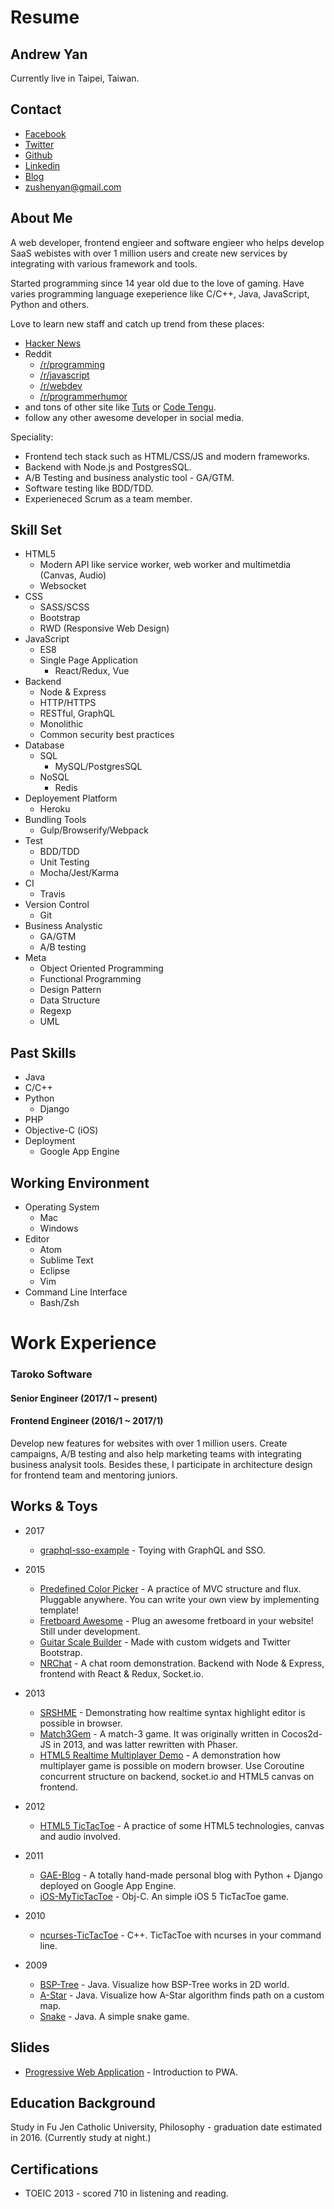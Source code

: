 Resume
======

Andrew Yan
---

Currently live in Taipei, Taiwan.

Contact
---

- [Facebook](https://www.facebook.com/zushen.yan)
- [Twitter](https://twitter.com/zushenyan)
- [Github](https://github.com/zushenyan)
- [Linkedin](http://tw.linkedin.com/in/zushenyan)
- [Blog](http://zushenyan.github.io/)
- zushenyan@gmail.com

About Me
---
A web developer, frontend engieer and software engieer who helps develop SaaS webistes with over 1 million users and create new services by integrating with various framework and tools.

Started programming since 14 year old due to the love of gaming. Have varies programming language exeperience like C/C++, Java, JavaScript, Python and others.

Love to learn new staff and catch up trend from these places:
- [Hacker News](https://news.ycombinator.com/)
- Reddit
  - [/r/programming](https://www.reddit.com/r/programming/)
  - [/r/javascript](https://www.reddit.com/r/javascript/)
  - [/r/webdev](https://www.reddit.com/r/webdev/)
  - [/r/programmerhumor](https://www.reddit.com/r/ProgrammerHumor/)
- and tons of other site like [Tuts](https://tutsplus.com/) or [Code Tengu](http://weekly.codetengu.com/).
- follow any other awesome developer in social media.

Speciality:
- Frontend tech stack such as HTML/CSS/JS and modern frameworks.
- Backend with Node.js and PostgresSQL.
- A/B Testing and business analystic tool - GA/GTM.
- Software testing like BDD/TDD.
- Experieneced Scrum as a team member.

Skill Set
---

- HTML5
  - Modern API like service worker, web worker and multimetdia (Canvas, Audio)
  - Websocket
- CSS
  - SASS/SCSS
  - Bootstrap
  - RWD (Responsive Web Design)
- JavaScript
  - ES8
  - Single Page Application
    - React/Redux, Vue
- Backend
  - Node & Express
  - HTTP/HTTPS
  - RESTful, GraphQL
  - Monolithic
  - Common security best practices
- Database
  - SQL
    - MySQL/PostgresSQL
  - NoSQL
    - Redis
- Deployement Platform
  - Heroku
- Bundling Tools
  - Gulp/Browserify/Webpack
- Test
  - BDD/TDD
  - Unit Testing
  - Mocha/Jest/Karma
- CI
  - Travis
- Version Control
  - Git
- Business Analystic
  - GA/GTM
  - A/B testing
- Meta
  - Object Oriented Programming
  - Functional Programming
  - Design Pattern
  - Data Structure
  - Regexp
  - UML

Past Skills
---

- Java
- C/C++
- Python
  - Django
- PHP
- Objective-C (iOS)
- Deployment
  - Google App Engine

Working Environment
---

- Operating System
  - Mac
  - Windows
- Editor
  - Atom
  - Sublime Text
  - Eclipse
  - Vim
- Command Line Interface
  - Bash/Zsh
  
Work Experience
===
### Taroko Software

#### Senior Engineer (2017/1 ~ present)
#### Frontend Engineer (2016/1 ~ 2017/1)

Develop new features for websites with over 1 million users. Create campaigns, A/B testing and also help marketing teams with integrating business analysit tools. Besides these, I participate in architecture design for frontend team and mentoring juniors.

Works & Toys
---

- 2017
  - [graphql-sso-example](https://github.com/zushenyan/graphql-sso-example) - Toying with GraphQL and SSO.
- 2015
  - [Predefined Color Picker](https://github.com/zushenyan/Predefined-Color-Picker) - A practice of MVC structure and flux. Pluggable anywhere. You can write your own view by implementing template!
  - [Fretboard Awesome](https://github.com/zushenyan/Fretboard-Awesome) - Plug an awesome fretboard in your website! Still under development.
  - [Guitar Scale Builder](https://github.com/zushenyan/Guitar-Scale-Builder) - Made with custom widgets and Twitter Bootstrap.
  - [NRChat](https://github.com/zushenyan/NRChat) - A chat room demonstration. Backend with Node & Express, frontend with React & Redux, Socket.io.

- 2013
  - [SRSHME](https://github.com/zushenyan/SRSHME) - Demonstrating how realtime syntax highlight editor is possible in browser.
  - [Match3Gem](https://github.com/zushenyan/Match3Gem) - A match-3 game. It was originally written in Cocos2d-JS in 2013, and was latter rewritten with Phaser.
  - [HTML5 Realtime Multiplayer Demo](https://github.com/zushenyan/HTML5-realtime-multiplayer-demo) - A demonstration how multiplayer game is possible on modern browser. Use Coroutine concurrent structure on backend, socket.io and HTML5 canvas on frontend.

- 2012
  - [HTML5 TicTacToe](https://github.com/zushenyan/HTML5-TicTacToe) - A practice of some HTML5 technologies, canvas and audio involved.

- 2011
  - [GAE-Blog](https://github.com/zushenyan/GAE-Blog) - A totally hand-made personal blog with Python + Django deployed on Google App Engine.
  - [iOS-MyTicTacToe](https://github.com/zushenyan/iOS-MyTicTacToe) - Obj-C. An simple iOS 5 TicTacToe game.

- 2010
  - [ncurses-TicTacToe](https://github.com/zushenyan/ncurses-TicTacToe) - C++. TicTacToe with ncurses in your command line.

- 2009
  - [BSP-Tree](https://github.com/zushenyan/BSP-Tree) - Java. Visualize how BSP-Tree works in 2D world.
  - [A-Star](https://github.com/zushenyan/a-star) - Java. Visualize how A-Star algorithm finds path on a custom map.
  - [Snake](https://github.com/zushenyan/Snake) - Java. A simple snake game.

Slides
---

- [Progressive Web Application](https://docs.google.com/presentation/d/1T5eAtaEVUjp94oofMa-14c0BeE6coYtfEa0Vg27Coag/edit?usp=sharing) - Introduction to PWA.


Education Background
---

Study in Fu Jen Catholic University, Philosophy - graduation date estimated in 2016. (Currently study at night.)

Certifications
---

- TOEIC 2013 - scored 710 in listening and reading.
